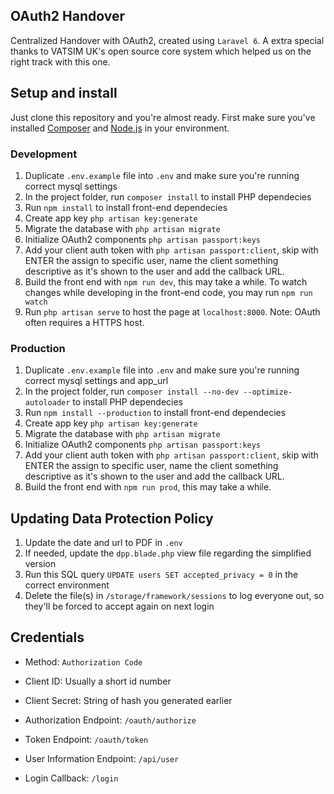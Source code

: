 ## OAuth2 Handover
Centralized Handover with OAuth2, created using `Laravel 6`. A extra special thanks to VATSIM UK's open source core system which helped us on the right track with this one.

## Setup and install
Just clone this repository and you're almost ready. First make sure you've installed [Composer](https://getcomposer.org) and [Node.js](https://nodejs.org/en/) in your environment.

### Development

1. Duplicate `.env.example` file into `.env` and make sure you're running correct mysql settings
2. In the project folder, run `composer install` to install PHP dependecies
3. Run `npm install` to install front-end dependecies
4. Create app key `php artisan key:generate`
5. Migrate the database with `php artisan migrate`
6. Initialize OAuth2 components `php artisan passport:keys`
7. Add your client auth token with `php artisan passport:client`, skip with ENTER the assign to specific user, name the client something descriptive as it's shown to the user and add the callback URL.
8. Build the front end with `npm run dev`, this may take a while. To watch changes while developing in the front-end code, you may run `npm run watch`
9. Run `php artisan serve` to host the page at `localhost:8000`. Note: OAuth often requires a HTTPS host.


### Production

1. Duplicate `.env.example` file into `.env` and make sure you're running correct mysql settings and app_url
2. In the project folder, run `composer install --no-dev --optimize-autoloader` to install PHP dependecies
3. Run `npm install --production` to install front-end dependecies
4. Create app key `php artisan key:generate`
5. Migrate the database with `php artisan migrate`
6. Initialize OAuth2 components `php artisan passport:keys`
7. Add your client auth token with `php artisan passport:client`, skip with ENTER the assign to specific user, name the client something descriptive as it's shown to the user and add the callback URL.
8. Build the front end with `npm run prod`, this may take a while.


## Updating Data Protection Policy
1. Update the date and url to PDF in `.env`
2. If needed, update the `dpp.blade.php` view file regarding the simplified version
3. Run this SQL query `UPDATE users SET accepted_privacy = 0` in the correct environment
4. Delete the file(s) in `/storage/framework/sessions` to log everyone out, so they'll be forced to accept again on next login


## Credentials

* Method: `Authorization Code`
* Client ID: Usually a short id number
* Client Secret: String of hash you generated earlier

* Authorization Endpoint: `/oauth/authorize`
* Token Endpoint: `/oauth/token`
* User Information Endpoint: `/api/user`
* Login Callback: `/login`